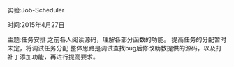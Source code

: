 实验:Job-Scheduler

时间:2015年4月27日

主题:任务安排
之前各人阅读源码，理解各部分函数的功能。
提高任务的分配暂时未定，将调试任务分配
整体思路是调试查找bug后修改助教提供的源码，以及打补丁添加功能，再进行提高要求。
